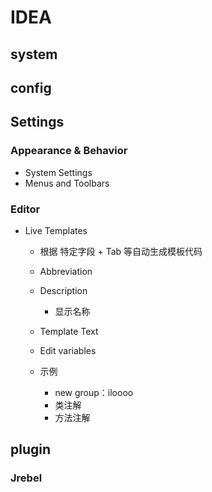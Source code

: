 # IDEA

## system

## config

## Settings

### Appearance & Behavior

- System Settings
- Menus and Toolbars

### Editor

- Live Templates

	- 根据 特定字段 + Tab 等自动生成模板代码
	- Abbreviation
	- Description

		- 显示名称

	- Template Text
	- Edit variables
	- 示例

		- new group：iloooo
		- 类注解
		- 方法注解

## plugin

### Jrebel

